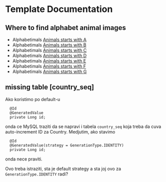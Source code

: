 # Template Documentation

## Where to find alphabet animal images

+ Alphabetimals [Animals starts with A](https://alphabetimals.com/animal-dictionary/animals-that-start-with-a/)
+ Alphabetimals [Animals starts with B](https://alphabetimals.com/animal-dictionary/animals-that-start-with-b/)
+ Alphabetimals [Animals starts with C](https://alphabetimals.com/animal-dictionary/animals-that-start-with-c/)
+ Alphabetimals [Animals starts with D](https://alphabetimals.com/animal-dictionary/animals-that-start-with-d/)
+ Alphabetimals [Animals starts with E](https://alphabetimals.com/animal-dictionary/animals-that-start-with-e/)
+ Alphabetimals [Animals starts with F](https://alphabetimals.com/animal-dictionary/animals-that-start-with-f/)
+ Alphabetimals [Animals starts with G](https://alphabetimals.com/animal-dictionary/animals-that-start-with-g/)


## missing table [country_seq]

Ako koristimo po default-u

```
  @Id
  @GeneratedValue
  private Long id;
```
onda ce MySQL traziti da se napravi i tabela `country_seq` koja treba da cuva auto-increment ID za Country.
Medjutim, ako stavimo


```
  @Id
  @GeneratedValue(strategy = GenerationType.IDENTITY)
  private Long id;
```

onda nece praviti.

Ovo treba istraziti, sta je default strategy a sta joj ovo za `GenerationType.IDENTITY` radi?

